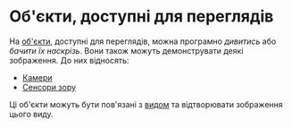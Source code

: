 # Об'єкти, доступні для переглядів

На [об'єкти](<Scene objects.md>), доступні для переглядів, можна програмно _дивитись_ або _бачити їх наскрізь_. Вони також можуть демонструвати деякі зображення. До них відносять:

- [Камери](https://www.coppeliarobotics.com/helpFiles/en/cameras.htm)
- [Сенсори зору](https://www.coppeliarobotics.com/helpFiles/en/visionSensors.htm)

Ці об'єкти можуть бути пов'язані з [видом](<../../User_Interface/Pages and views.md>) та відтворювати зображення цього виду.
